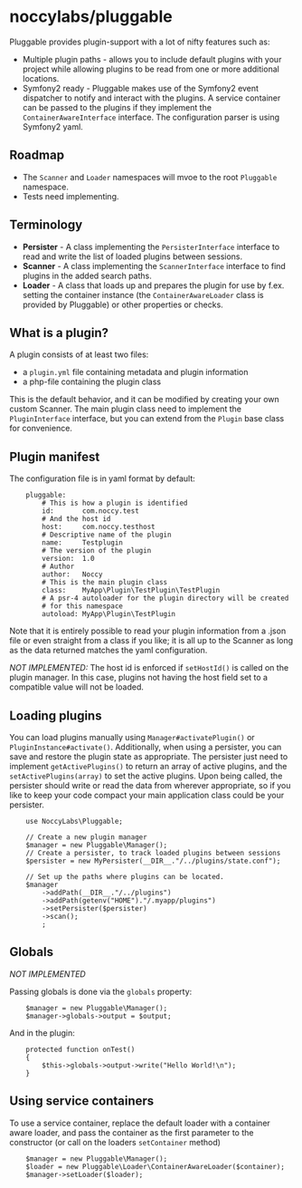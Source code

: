 noccylabs/pluggable
===================

Pluggable provides plugin-support with a lot of nifty features such as:

 * Multiple plugin paths - allows you to include default plugins with your
   project while allowing plugins to be read from one or more additional locations.
 * Symfony2 ready - Pluggable makes use of the Symfony2 event dispatcher to
   notify and interact with the plugins. A service container can be passed to
   the plugins if they implement the `ContainerAwareInterface` interface. The
   configuration parser is using Symfony2 yaml.

## Roadmap

 * The `Scanner` and `Loader` namespaces will mvoe to the root `Pluggable` 
   namespace.
 * Tests need implementing.
 

## Terminology

 * **Persister** - A class implementing the `PersisterInterface` interface to read
   and write the list of loaded plugins between sessions.
 * **Scanner** - A class implementing the `ScannerInterface` interface to find
   plugins in the added search paths.
 * **Loader** - A class that loads up and prepares the plugin for use by f.ex. setting
   the container instance (the `ContainerAwareLoader` class is provided by Pluggable)
   or other properties or checks.

## What is a plugin?

A plugin consists of at least two files:

 * a `plugin.yml` file containing metadata and plugin information
 * a php-file containing the plugin class
 
This is the default behavior, and it can be modified by creating your own
custom Scanner. The main plugin class need to implement the `PluginInterface`
interface, but you can extend from the `Plugin` base class for convenience.

## Plugin manifest

The configuration file is in yaml format by default:

        pluggable:
            # This is how a plugin is identified
            id:       com.noccy.test
            # And the host id
            host:     com.noccy.testhost
            # Descriptive name of the plugin
            name:     Testplugin
            # The version of the plugin
            version:  1.0
            # Author
            author:   Noccy
            # This is the main plugin class
            class:    MyApp\Plugin\TestPlugin\TestPlugin
            # A psr-4 autoloader for the plugin directory will be created
            # for this namespace 
            autoload: MyApp\Plugin\TestPlugin

Note that it is entirely possible to read your plugin information from a .json
file or even straight from a class if you like; it is all up to the Scanner as
long as the data returned matches the yaml configuration.

*NOT IMPLEMENTED:* The host id is enforced if `setHostId()` is called on the plugin manager. In
this case, plugins not having the host field set to a compatible value will not
be loaded.

## Loading plugins

You can load plugins manually using `Manager#activatePlugin()` or
`PluginInstance#activate()`. Additionally, when using a persister, you can
save and restore the plugin state as appropriate. The persister just need to
implement `getActivePlugins()` to return an array of active plugins, and the
`setActivePlugins(array)` to set the active plugins. Upon being called, the
persister should write or read the data from wherever appropriate, so if you
like to keep your code compact your main application class could be your
persister.

        use NoccyLabs\Pluggable;
        
        // Create a new plugin manager
        $manager = new Pluggable\Manager();
        // Create a persister, to track loaded plugins between sessions
        $persister = new MyPersister(__DIR__."/../plugins/state.conf");
        
        // Set up the paths where plugins can be located.
        $manager
            ->addPath(__DIR__."/../plugins")
            ->addPath(getenv("HOME")."/.myapp/plugins")
            ->setPersister($persister)
            ->scan();
            ;
        
## Globals

*NOT IMPLEMENTED*

Passing globals is done via the `globals` property:

        $manager = new Pluggable\Manager();
        $manager->globals->output = $output;

And in the plugin:

        protected function onTest()
        {
            $this->globals->output->write("Hello World!\n");
        }

## Using service containers

To use a service container, replace the default loader with a container aware
loader, and pass the container as the first parameter to the constructor (or
call on the loaders `setContainer` method)

        $manager = new Pluggable\Manager();
        $loader = new Pluggable\Loader\ContainerAwareLoader($container);
        $manager->setLoader($loader);
        
